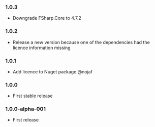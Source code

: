 ### 1.0.3

* Downgrade FSharp.Core to 4.7.2

### 1.0.2

* Release a new version because one of the dependencies had the licence information missing

### 1.0.1

* Add licence to Nuget package @nojaf

### 1.0.0

* First stable release

### 1.0.0-alpha-001

* First release
